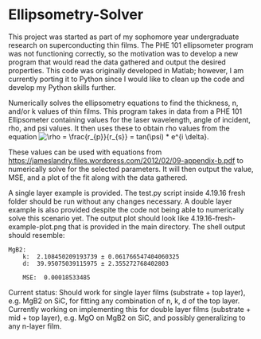 # Ellipsometry-Solver
This project was started as part of my sophomore year undergraduate research on superconducting thin films. The PHE 101 ellipsometer program was not functioning correctly, so the motivation was to develop a new program that would read the data gathered and output the desired properties. This code was originally developed in Matlab; however, I am currently porting it to Python since I would like to clean up the code and develop my Python skills further.

Numerically solves the ellipsometry equations to find the thickness, n, and/or k values of thin films. This program takes in data from a PHE 101 Ellipsometer containing values for the laser wavelength, angle of incident, rho, and psi values. It then uses these to obtain rho values from the equation <img src="https://latex.codecogs.com/svg.latex?\inline&space;\rho&space;=&space;\frac{r_{p}}{r_{s}}&space;=&space;tan(\psi)&space;*&space;e^{i&space;\delta}" title="\rho = \frac{r_{p}}{r_{s}} = tan(\psi) * e^{i \delta}" />.

These values can be used with equations from https://jameslandry.files.wordpress.com/2012/02/09-appendix-b.pdf to numerically solve for the selected parameters. It will then output the value, MSE, and a plot of the fit along with the data gathered.

A single layer example is provided. The test.py script inside 4.19.16 fresh folder should be run without any changes necessary. A double layer example is also provided despite the code not being able to numerically solve this scenario yet. The output plot should look like 4.19.16-fresh-example-plot.png that is provided in the main directory. The shell output should resemble:

```
MgB2:
	k:  2.108450209193739 ± 0.061766547404060325
	d:  39.95075039115975 ± 2.355272768402803

	MSE:  0.00018533485
```

Current status: Should work for single layer films (substrate + top layer), e.g. MgB2 on SiC, for fitting any combination of n, k, d of the top layer. Currently working on implementing this for double layer films (substrate + mid + top layer), e.g. MgO on MgB2 on SiC, and possibly generalizing to any n-layer film.

